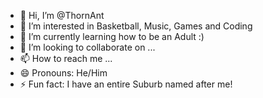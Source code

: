 - 👋 Hi, I’m @ThornAnt
- 👀 I’m interested in Basketball, Music, Games and Coding
- 🌱 I’m currently learning how to be an Adult :)
- 💞️ I’m looking to collaborate on ...
- 📫 How to reach me ...
- 😄 Pronouns: He/Him
- ⚡ Fun fact: I have an entire Suburb named after me!

<!---
ThornAnt/ThornAnt is a ✨ special ✨ repository because its `README.md` (this file) appears on your GitHub profile.
You can click the Preview link to take a look at your changes.
--->
